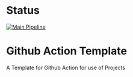 # Status

[![Main Pipeline](https://github.com/Kevinyock/Github-Action-Template/actions/workflows/pipeline.yaml/badge.svg)](https://github.com/Kevinyock/Github-Action-Template/actions/workflows/pipeline.yaml)

# Github Action Template
 A Template for Github Action for use of Projects
